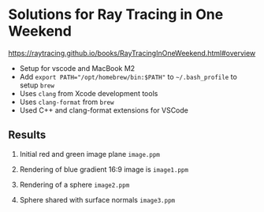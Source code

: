 # Solutions for Ray Tracing in One Weekend

https://raytracing.github.io/books/RayTracingInOneWeekend.html#overview

- Setup for vscode and MacBook M2 
- Add `export PATH="/opt/homebrew/bin:$PATH"` to `~/.bash_profile` to setup `brew`
- Uses `clang` from Xcode development tools
- Uses `clang-format` from `brew`
- Used C++ and clang-format extensions for VSCode


## Results

1. Initial red and green image plane `image.ppm`

2. Rendering of blue gradient 16:9 image is `image1.ppm`

3. Rendering of a sphere `image2.ppm`

4. Sphere shared with surface normals `image3.ppm`
